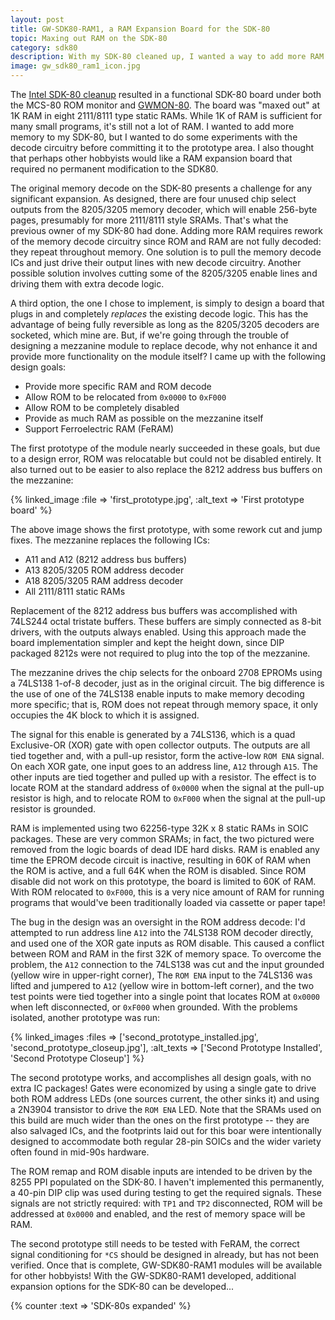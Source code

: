 ```yaml
---
layout: post
title: GW-SDK80-RAM1, a RAM Expansion Board for the SDK-80
topic: Maxing out RAM on the SDK-80
category: sdk80
description: With my SDK-80 cleaned up, I wanted a way to add more RAM and test out some ideas without permanently modifying the board. Enter GW-SDK80-RAM1, a small mezzanine board that carries 64K of RAM, ROM remap circuitry, and substitutes for the 8212 address bus buffers.
image: gw_sdk80_ram1_icon.jpg
---
```


The [Intel SDK-80 cleanup](/2019/03/03/sdk80-cleanup) resulted in a functional SDK-80 board under both the MCS-80 ROM monitor and [GWMON-80](https://github.com/chapmajs/glitchworks_monitor). The board was "maxed out" at 1K RAM in eight 2111/8111 type static RAMs. While 1K of RAM is sufficient for many small programs, it's still not a lot of RAM. I wanted to add more memory to my SDK-80, but I wanted to do some experiments with the decode circuitry before committing it to the prototype area. I also thought that perhaps other hobbyists would like a RAM expansion board that required no permanent modification to the SDK80.

The original memory decode on the SDK-80 presents a challenge for any significant expansion. As designed, there are four unused chip select outputs from the 8205/3205 memory decoder, which will enable 256-byte pages, presumably for more 2111/8111 style SRAMs. That's what the previous owner of my SDK-80 had done. Adding more RAM requires rework of the memory decode circuitry since ROM and RAM are not fully decoded: they repeat throughout memory. One solution is to pull the memory decode ICs and just drive their output lines with new decode circuitry. Another possible solution involves cutting some of the 8205/3205 enable lines and driving them with extra decode logic.

A third option, the one I chose to implement, is simply to design a board that plugs in and completely *replaces* the existing decode logic. This has the advantage of being fully reversible as long as the 8205/3205 decoders are socketed, which mine are. But, if we're going through the trouble of designing a mezzanine module to replace decode, why not enhance it and provide more functionality on the module itself? I came up with the following design goals:

* Provide more specific RAM and ROM decode
* Allow ROM to be relocated from `0x0000` to `0xF000`
* Allow ROM to be completely disabled
* Provide as much RAM as possible on the mezzanine itself
* Support Ferroelectric RAM (FeRAM)

The first prototype of the module nearly succeeded in these goals, but due to a design error, ROM was relocatable but could not be disabled entirely. It also turned out to be easier to also replace the 8212 address bus buffers on the mezzanine:

{% linked_image :file => 'first_prototype.jpg', :alt_text => 'First prototype board' %}

The above image shows the first prototype, with some rework cut and jump fixes. The mezzanine replaces the following ICs:

* A11 and A12 (8212 address bus buffers)
* A13 8205/3205 ROM address decoder
* A18 8205/3205 RAM address decoder
* All 2111/8111 static RAMs

Replacement of the 8212 address bus buffers was accomplished with 74LS244 octal tristate buffers. These buffers are simply connected as 8-bit drivers, with the outputs always enabled. Using this approach made the board implementation simpler and kept the height down, since DIP packaged 8212s were not required to plug into the top of the mezzanine.

The mezzanine drives the chip selects for the onboard 2708 EPROMs using a 74LS138 1-of-8 decoder, just as in the original circuit. The big difference is the use of one of the 74LS138 enable inputs to make memory decoding more specific; that is, ROM does not repeat through memory space, it only occupies the 4K block to which it is assigned.

The signal for this enable is generated by a 74LS136, which is a quad Exclusive-OR (XOR) gate with open collector outputs. The outputs are all tied together and, with a pull-up resistor, form the active-low `ROM ENA` signal. On each XOR gate, one input goes to an address line, `A12` through `A15`. The other inputs are tied together and pulled up with a resistor. The effect is to locate ROM at the standard address of `0x0000` when the signal at the pull-up resistor is high, and to relocate ROM to `0xF000` when the signal at the pull-up resistor is grounded.

RAM is implemented using two 62256-type 32K x 8 static RAMs in SOIC packages. These are very common SRAMs; in fact, the two pictured were removed from the logic boards of dead IDE hard disks. RAM is enabled any time the EPROM decode circuit is inactive, resulting in 60K of RAM when the ROM is active, and a full 64K when the ROM is disabled. Since ROM disable did not work on this prototype, the board is limited to 60K of RAM. With ROM relocated to `0xF000`, this is a very nice amount of RAM for running programs that would've been traditionally loaded via cassette or paper tape!

The bug in the design was an oversight in the ROM address decode: I'd attempted to run address line `A12` into the 74LS138 ROM decoder directly, and used one of the XOR gate inputs as ROM disable. This caused a conflict between ROM and RAM in the first 32K of memory space. To overcome the problem, the `A12` connection to the 74LS138 was cut and the input grounded (yellow wire in upper-right corner), The `ROM ENA` input to the 74LS136 was lifted and jumpered to `A12` (yellow wire in bottom-left corner), and the two test points were tied together into a single point that locates ROM at `0x0000` when left disconnected, or `0xF000` when grounded. With the problems isolated, another prototype was run:

{% linked_images :files => ['second_prototype_installed.jpg', 'second_prototype_closeup.jpg'], :alt_texts => ['Second Prototype Installed', 'Second Prototype Closeup'] %}

The second prototype works, and accomplishes all design goals, with no extra IC packages! Gates were economized by using a single gate to drive both ROM address LEDs (one sources current, the other sinks it) and using a 2N3904 transistor to drive the `ROM ENA` LED. Note that the SRAMs used on this build are much wider than the ones on the first prototype -- they are also salvaged ICs, and the footprints laid out for this boar were intentionally designed to accommodate both regular 28-pin SOICs and the wider variety often found in mid-90s hardware.

The ROM remap and ROM disable inputs are intended to be driven by the 8255 PPI populated on the SDK-80. I haven't implemented this permanently, a 40-pin DIP clip was used during testing to get the required signals. These signals are not strictly required: with `TP1` and `TP2` disconnected, ROM will be addressed at `0x0000` and enabled, and the rest of memory space will be RAM. 

The second prototype still needs to be tested with FeRAM, the correct signal conditioning for `*CS` should be designed in already, but has not been verified. Once that is complete, GW-SDK80-RAM1 modules will be available for other hobbyists! With the GW-SDK80-RAM1 developed, additional expansion options for the SDK-80 can be developed...

{% counter :text => 'SDK-80s expanded' %}
